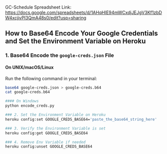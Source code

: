 
GC-Schedule Spreadsheet Link:
https://docs.google.com/spreadsheets/d/1AHqHIE94mWCxdjJEJgV3Kf1zbDW4xcjivPI3QmA48s0/edit?usp=sharing




## How to Base64 Encode Your Google Credentials and Set the Environment Variable on Heroku

### 1. Base64 Encode the `google-creds.json` File

#### On UNIX/macOS/Linux

Run the following command in your terminal:

```bash
base64 google-creds.json > google-creds.b64
cat google-creds.b64

#### On Windows
python encode_creds.py

### 2. Set the Environment Variable on Heroku
heroku config:set GOOGLE_CREDS_BASE64='paste_the_base64_string_here'

### 3. Verify the Environment Variable is set
heroku config:get GOOGLE_CREDS_BASE64

### 4. Remove Env Variable if needed
heroku config:unset GOOGLE_CREDS_BASE64